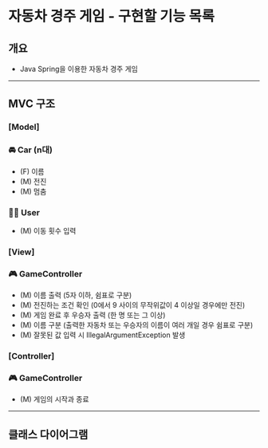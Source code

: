 # 자동차 경주 게임 - 구현할 기능 목록
## 개요
- Java Spring을 이용한 자동차 경주 게임
---
## MVC 구조
### [Model]
### 🚘 Car (n대)
- (F) 이름
- (M) 전진
- (M) 멈춤
### 🙋‍♀️ User
- (M) 이동 횟수 입력

### [View]
### 🎮 GameController
- (M) 이름 출력 (5자 이하, 쉼표로 구분)
- (M) 전진하는 조건 확인 (0에서 9 사이의 무작위값이 4 이상일 경우에만 전진)
- (M) 게임 완료 후 우승자 출력 (한 명 또는 그 이상)
- (M) 이름 구분 (출력한 자동차 또는 우승자의 이름이 여러 개일 경우 쉼표로 구분)
- (M) 잘못된 값 입력 시 IllegalArgumentException 발생

### [Controller]
### 🎮 GameController
- (M) 게임의 시작과 종료
---
## 클래스 다이어그램
